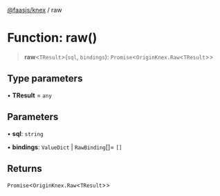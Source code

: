 [@faasjs/knex](../README.md) / raw

# Function: raw()

> **raw**\<`TResult`\>(`sql`, `bindings`): `Promise`\<`OriginKnex.Raw`\<`TResult`\>\>

## Type parameters

• **TResult** = `any`

## Parameters

• **sql**: `string`

• **bindings**: `ValueDict` \| `RawBinding`[]= `[]`

## Returns

`Promise`\<`OriginKnex.Raw`\<`TResult`\>\>
